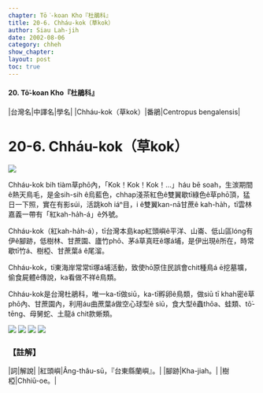 ```yaml
---
chapter: Tō͘-koan Kho『杜鵑科』
title: 20-6. Chháu-kok（草kok）
author: Siau Lah-jih
date: 2002-08-06
category: chheh
show_chapter: 
layout: post
toc: true
---
```


#### 20. Tō͘-koan Kho『杜鵑科』


|台灣名|中譯名|學名|
|Chháu-kok（草kok）|番鵑|Centropus bengalensis|


# 20-6. Chháu-kok（草kok）

![](../too5/20/20-6-5.Chháu-kok.jpg)


Chháu-kok bih tiàm草phō內，「Kok！Kok！Kok！…」háu bē soah，生湠期間ê熱天鳥毛，是金sih-sih ê烏藍色，chhap淺茶紅色ê雙翼歇tī綠色ê草phō頂，猛日一下照，實在有影súi，活跳koh iáⁿ目，i ê雙翼kan-nā甘蔗ê kah-ha̍h，tī雲林嘉義一帶有「紅kah-ha̍h-á」ê外號。

Chháu-kok（紅kah-ha̍h-á），tī台灣本島kap紅頭嶼ê平洋、山崙、低山區lóng有伊ê腳跡，低樹林、甘蔗園、廬竹phō、茅á草真旺ê塚á埔，是伊出現ê所在，時常歇tī竹á、樹椏、甘蔗葉á ê尾溜。

Chháu-kok，tī東海岸常常tī塚á埔活動，致使hō͘原住民誤會chit種鳥á ē挖墓壙，偷食屍體ê傳說，ka看做不祥ê鳥類。

Chháu-kok是台灣杜鵑科，唯一ka-tī做siū，ka-tī孵卵ê鳥類，做siū tī khah密ê草phō內、甘蔗園內，利用áu曲蔗葉á做空心球型ê siū，食大型ê蟲thōa、蛙類、tō͘-tēng、母舅蛇、土龍á chit款蜥類。


![](../too5/20/20-6-4.Chháu-kok.jpg)
![](../too5/20/20-6-3.Chháu-kok.jpg)
![](../too5/20/20-6-2.Chháu-kok.jpg)
![](../too5/20/20-6-1.Chháu-kok.jpg)


### 【註解】

|詞|解說|
|紅頭嶼|Âng-thâu-sū，『台東縣蘭嶼』。|
|腳跡|Kha-jiah。|
|樹椏|Chhiū-oe。|


